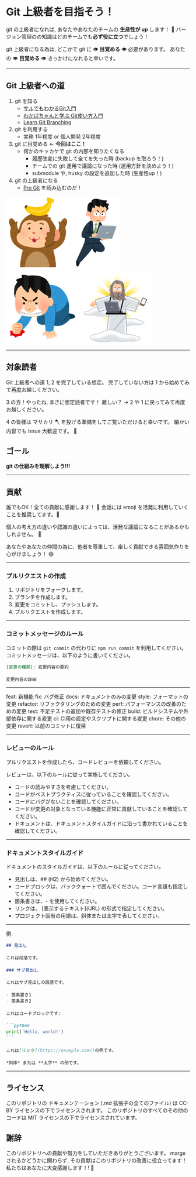 # Git 上級者を目指そう！

git の上級者になれば, あなたやあなたのチームの **生産性が up** します！ :rocket:
バージョン管理のの知識はどのチームでも**必ず役に立つ**でしょう！

git 上級者になる為は, どこかで git に :eye: **目覚める** :eye: 必要があります。
あなたの :eye: **目覚める** :eye: きっかけになれると幸いです。

---

## Git 上級者への道

1. git を知る
    - [サルでもわかるGit入門](https://backlog.com/ja/git-tutorial/)
    - [わかばちゃんと学ぶ Git使い方入門](https://www.amazon.co.jp/dp/B096TH798S?ref_=k4w_oembed_L832Vjri19gTMF&tag=kpembed-20&linkCode=kpd)
    - [Learn Git Branching](https://learngitbranching.js.org/?locale=ja)
2. git を利用する
    - 実務 1年程度 or 個人開発 2年程度
3. git に目覚める ← **今回はここ！**
    - 何かのキッカケで git の内部を知りたくなる
        - 履歴改変に失敗して全てを失った時 (backup を取ろう！)
        - チームでの git 運用で議論になった時 (運用方針を決めよう！)
        - submodule や, husky の設定を追加した時 (生産性up！)
4. git の上級者になる
    - [Pro Git](https://git-scm.com/book/ja/v2) を読み込むのだ！

![bg right:10% vertical contain](images/eto_saru_banana.png)
![bg right:10% contain](images/business_kigyousenshi4.png)
![bg right:10% contain](images/pose_kuyashii_man.png)
![bg right:10% contain](images/internet_god.png)

---

## 対象読者

Git 上級者への道 1, 2 を完了している想定。
完了していない方は 1 から始めてみて再度お越しください。

3 の方！やったね, まさに想定読者です！
難しい？ → 2 や 1 に戻ってみて再度お越しください。

4 の皆様は マサカリ :axe: を投げる準備をしてご覧いただけると幸いです。
細かい内容でも issue 大歓迎です。 :memo:

## ゴール

**git の仕組みを理解しよう!!!**

---

## 貢献

誰でもOK！全ての貢献に感謝します！ :pray:
会話には emoji を活発に利用していくことを推奨してます。:rocket:

個人の考え方の違いや認識の違いによっては、活発な議論になることがあるかもしれません。 :dog:

あなたやあなたの仲間の為に、他者を尊重して、楽しく貢献できる雰囲気作りを心がけましょう！ :smile:

---

### プルリクエストの作成

1. リポジトリをフォークします。
1. ブランチを作成します。
1. 変更をコミットし、プッシュします。
1. プルリクエストを作成します。

---

### コミットメッセージのルール

コミットの際は `git commit` の代わりに `npm run commit` を利用してください。
コミットメッセージは、以下のように書いてください。

```markdown
[変更の種類]: 変更内容の要約

変更内容の詳細
```

---

  feat:     新機能 
  fix:      バグ修正 
  docs:     ドキュメントのみの変更 
  style:    フォーマットの変更
  refactor: リファクタリングのための変更
  perf:     パフォーマンスの改善のための変更
  test:     不足テストの追加や既存テストの修正 
  build:    ビルドシステムや外部依存に関する変更
  ci:       CI用の設定やスクリプトに関する変更
  chore:    その他の変更
  revert:   以前のコミットに復帰

---

### レビューのルール
プルリクエストを作成したら、コードレビューを依頼してください。

レビューは、以下のルールに従って実施してください。

- コードの読みやすさを考慮してください。
- コードがベストプラクティスに従っていることを確認してください。
- コードにバグがないことを確認してください。
- コードが変更の対象となっている機能に正常に貢献していることを確認してください。
- ドキュメントは、ドキュメントスタイルガイドに沿って書かれていることを確認してください。

---

### ドキュメントスタイルガイド
ドキュメントのスタイルガイドは、以下のルールに従ってください。

- 見出しは、## (H2) から始めてください。
- コードブロックは、バッククォートで囲んでください。コード言語も指定してください。
- 箇条書きは、- を使用してください。
- リンクは、 \[表示するテキスト\]\(URL\) の形式で指定してください。
- プロジェクト固有の用語は、斜体または太字で表してください。

---

例:

````markdown
## 見出し

これは段落です。

### サブ見出し

これはサブ見出しの段落です。

- 箇条書き1
- 箇条書き2

これはコードブロックです:

```python
print('Hello, world!')
```

これは[リンク](https://example.com/)の例です。

*斜体* または **太字** の例です。
````
---

## ライセンス

このリポジトリの ドキュメンテーション (.md 拡張子の全てのファイル) は CC-BY ライセンスの下でライセンスされます。
このリポジトリのすべてのその他のコードは MIT ライセンスの下でライセンスされています。

## 謝辞

このリポジトリへの貢献や努力をしていただきありがとうございます。
marge されるかどうかに関わらず, その貢献はこのリポジトリの改善に役立ってます！
私たちはあなたに大変感謝します！! :pray:
